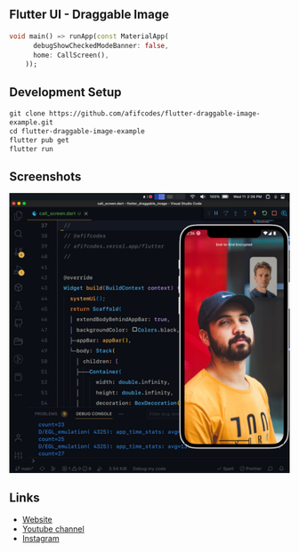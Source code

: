 ## Flutter UI - Draggable Image

```dart
void main() => runApp(const MaterialApp(
      debugShowCheckedModeBanner: false,
      home: CallScreen(),
    ));
```

## Development Setup
```
git clone https://github.com/afifcodes/flutter-draggable-image-example.git
cd flutter-draggable-image-example
flutter pub get
flutter run
```

## Screenshots
<img src="screenshots/1.png" />

## Links

* [Website](https://afifcodes.vercel.app/flutter)
* [Youtube channel](https://youtube.com/afifcodes)
* [Instagram](https://instagram.com/afifcodes)
